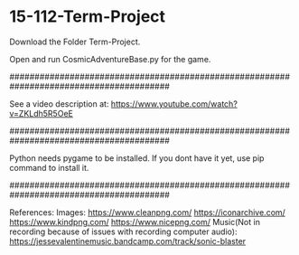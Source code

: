 # 15-112-Term-Project
Download the Folder Term-Project.

Open and run CosmicAdventureBase.py for the game.

########################################################################################

See a video description at: https://www.youtube.com/watch?v=ZKLdh5R5OeE

########################################################################################

Python needs pygame to be installed. If you dont have it yet, use pip command to install it.

########################################################################################

References:
Images:
https://www.cleanpng.com/
https://iconarchive.com/
https://www.kindpng.com/
https://www.nicepng.com/
Music(Not in recording because of issues with recording computer audio):
https://jessevalentinemusic.bandcamp.com/track/sonic-blaster
